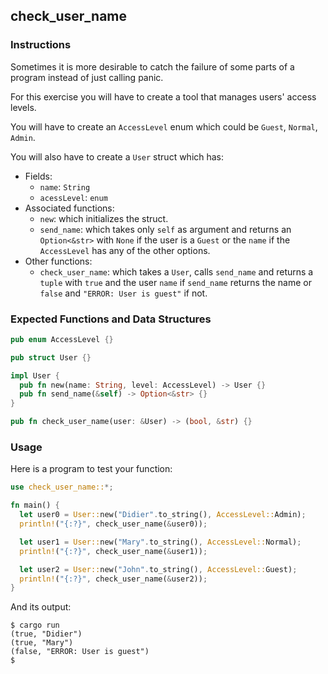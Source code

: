 ## check_user_name

### Instructions

Sometimes it is more desirable to catch the failure of some parts of a program instead of just calling panic.

For this exercise you will have to create a tool that manages users' access levels.

You will have to create an `AccessLevel` enum which could be `Guest`, `Normal`, `Admin`.

You will also have to create a `User` struct which has:

- Fields:
  - `name`: `String`
  - `acessLevel`: `enum`
- Associated functions:
  - `new`: which initializes the struct.
  - `send_name`: which takes only `self` as argument and returns an `Option<&str>` with `None` if the user is a `Guest` or the `name` if the `AccessLevel` has any of the other options.
- Other functions:
  - `check_user_name`: which takes a `User`, calls `send_name` and returns a `tuple` with `true` and the user `name` if `send_name` returns the name or `false` and `"ERROR: User is guest"` if not.

### Expected Functions and Data Structures

```rust
pub enum AccessLevel {}

pub struct User {}

impl User {
  pub fn new(name: String, level: AccessLevel) -> User {}
  pub fn send_name(&self) -> Option<&str> {}
}

pub fn check_user_name(user: &User) -> (bool, &str) {}
```

### Usage

Here is a program to test your function:

```rust
use check_user_name::*;

fn main() {
  let user0 = User::new("Didier".to_string(), AccessLevel::Admin);
  println!("{:?}", check_user_name(&user0));

  let user1 = User::new("Mary".to_string(), AccessLevel::Normal);
  println!("{:?}", check_user_name(&user1));

  let user2 = User::new("John".to_string(), AccessLevel::Guest);
  println!("{:?}", check_user_name(&user2));
}
```

And its output:

```console
$ cargo run
(true, "Didier")
(true, "Mary")
(false, "ERROR: User is guest")
$
```
